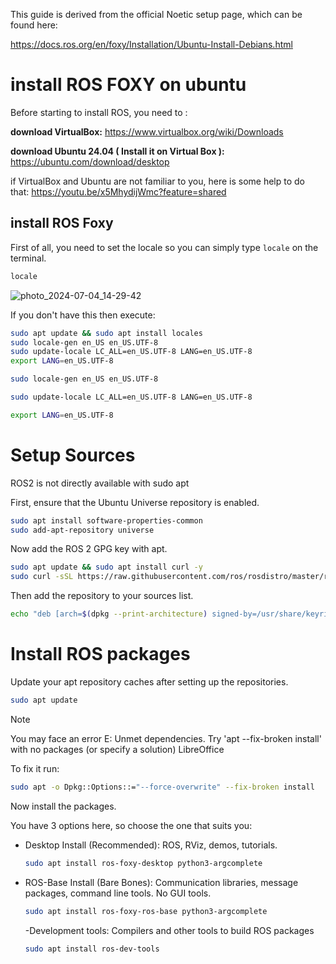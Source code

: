 This guide is derived from the official Noetic setup page, which can be found here:

https://docs.ros.org/en/foxy/Installation/Ubuntu-Install-Debians.html

# install ROS FOXY on ubuntu

Before starting to install ROS, you need to :

**download VirtualBox:** https://www.virtualbox.org/wiki/Downloads

**download Ubuntu 24.04 ( Install it on Virtual Box ):** https://ubuntu.com/download/desktop

if VirtualBox and Ubuntu are not familiar to you, here is some help to do that:
https://youtu.be/x5MhydijWmc?feature=shared

## install ROS Foxy

First of all, you need to set the locale so you can simply type ```locale``` on the terminal.

 ```bash
locale
```
![photo_2024-07-04_14-29-42](https://github.com/iSarh/install_ROSFoxy/assets/63901303/52ee3806-663b-4268-a228-637998929739)

If you don't have this then execute:

```bash
sudo apt update && sudo apt install locales
sudo locale-gen en_US en_US.UTF-8
sudo update-locale LC_ALL=en_US.UTF-8 LANG=en_US.UTF-8
export LANG=en_US.UTF-8
```
```bash
sudo locale-gen en_US en_US.UTF-8
```
```bash
sudo update-locale LC_ALL=en_US.UTF-8 LANG=en_US.UTF-8
```
```bash
export LANG=en_US.UTF-8
```

# Setup Sources
ROS2 is not directly available with sudo apt

First, ensure that the Ubuntu Universe repository is enabled.

```bash
sudo apt install software-properties-common
sudo add-apt-repository universe
```
 
Now add the ROS 2 GPG key with apt.

```bash
sudo apt update && sudo apt install curl -y
sudo curl -sSL https://raw.githubusercontent.com/ros/rosdistro/master/ros.key -o /usr/share/keyrings/ros-archive-keyring.gpg
```
Then add the repository to your sources list.

```bash
echo "deb [arch=$(dpkg --print-architecture) signed-by=/usr/share/keyrings/ros-archive-keyring.gpg] http://packages.ros.org/ros2/ubuntu $(. /etc/os-release && echo $UBUNTU_CODENAME) main" | sudo tee /etc/apt/sources.list.d/ros2.list > /dev/null
```
# Install ROS packages

Update your apt repository caches after setting up the repositories.

```bash
sudo apt update
```
> [!NOTE]
> You may face an error
> E: Unmet dependencies. Try 'apt --fix-broken install' with no packages (or specify a solution) LibreOffice
> 
> To fix it run:
> ```bash
> sudo apt -o Dpkg::Options::="--force-overwrite" --fix-broken install
> ```

Now install the packages.

You have 3 options here, so choose the one that suits you:

- Desktop Install (Recommended): ROS, RViz, demos, tutorials.
  
  ```bash
  sudo apt install ros-foxy-desktop python3-argcomplete
  ```
- ROS-Base Install (Bare Bones): Communication libraries, message packages, command line tools. No GUI tools.
  
  ```bash
  sudo apt install ros-foxy-ros-base python3-argcomplete
  ```
  -Development tools: Compilers and other tools to build ROS packages
  ```bash
  sudo apt install ros-dev-tools
  ```









